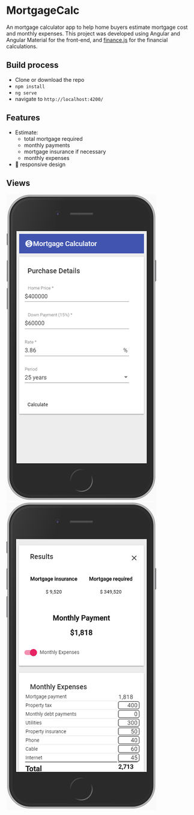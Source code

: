 # MortgageCalc

An mortgage calculator app to help home buyers estimate mortgage cost and monthly expenses. This project was developed using Angular and Angular Material for the front-end, and [finance.js](https://github.com/essamjoubori/finance.js) for the financial calculations.


## Build process

 - Clone or download the repo
 - `npm install`
 - `ng serve`
 - navigate to `http://localhost:4200/`
 
 
## Features

- Estimate:
  - total mortgage required
  - monthly payments
  - mortgage insurance if necessary
  - monthly expenses
- 📱 responsive design


## Views

![alt text](https://github.com/dpetla/ng-mortgage-calculator/blob/master/src/assets/mortgage1_opt.png "mobile screenshot 1")  ![alt text](https://github.com/dpetla/ng-mortgage-calculator/blob/master/src/assets/mortgage2_opt.png "mobile screenshot 2")
